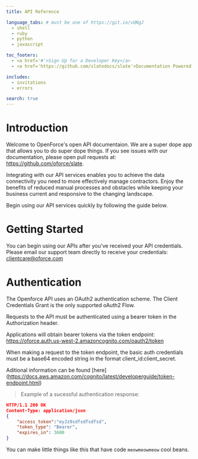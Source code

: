 ```yaml
---
title: API Reference

language_tabs: # must be one of https://git.io/vQNgJ
  - shell
  - ruby
  - python
  - javascript

toc_footers:
  - <a href='#'>Sign Up for a Developer Key</a>
  - <a href='https://github.com/slatedocs/slate'>Documentation Powered by Slate</a>

includes:
  - invitations
  - errors

search: true
---
```


# Introduction

Welcome to OpenForce's open API documentaion. We are a super dope app that allows you to do super dope things. 
If you see issues with our documentation, please open pull requests at: https://github.com/oforce/slate.

Integrating with our API services enables you to achieve the data connectivity you need to more effectively manage contractors. Enjoy the benefits of reduced manual processes and obstacles while keeping your business current and responsive to the changing landscape.

Begin using our API services quickly by following the guide below.

# Getting Started

You can begin using our APIs after you've received your API credentials. Please email our support team directly to receive your credentials: clientcare@oforce.com

# Authentication

The Openforce API uses an OAuth2 authentication scheme. The Client Credentials Grant is the only supported oAuth2 Flow.

Requests to the API must be authenticated using a bearer token in the Authorization header.

Applications will obtain bearer tokens via the token endpoint: https://oforce.auth.us-west-2.amazoncognito.com/oauth2/token

When making a request to the token endpoint, the basic auth credentials must be a base64 encoded string in the format client_id:client_secret.

Aditional information can be found [here] (https://docs.aws.amazon.com/cognito/latest/developerguide/token-endpoint.html)

> Example of a sucessful authentication response:

```json
HTTP/1.1 200 OK
Content-Type: application/json
{
    "access_token":"eyJz9sdfsdfsdfsd",
    "token_type": "Bearer",
    "expires_in": 3600
}
```

<aside class="notice">
You can make little things like this that have code <code>meowmeowmeow</code> cool beans.
</aside>